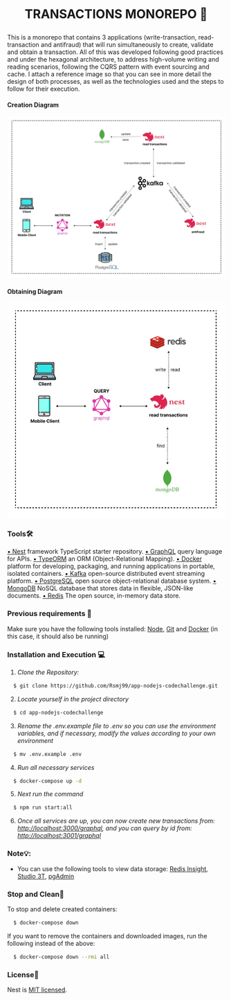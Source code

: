 # <p align="center"> TRANSACTIONS MONOREPO 🏦</p>

<p align="center">
</p>

This is a monorepo that contains 3 applications (write-transaction, read-transaction and antifraud) that will run simultaneously to create, validate and obtain a transaction. All of this was developed following good practices and under the hexagonal architecture, to address high-volume writing and reading scenarios, following the CQRS pattern with event sourcing and cache. I attach a reference image so that you can see in more detail the design of both processes, as well as the technologies used and the steps to follow for their execution.

#### Creation Diagram
![Writing flow design](assets/WritingDiagram.jpg)

#### Obtaining Diagram
![Reading flow design](assets/ReadingDiagram.jpg)

### Tools🛠

[▪️ Nest](https://github.com/nestjs/nest) framework TypeScript starter repository.
[▪️ GraphQL](https://graphql.org/) query language for APIs.
[▪️ TypeORM](https://typeorm.io/) an ORM (Object-Relational Mapping).
[▪️ Docker](https://www.docker.com/) platform for developing, packaging, and running applications in portable, isolated containers.
[▪️ Kafka](https://kafka.apache.org/) open-source distributed event streaming platform.
[▪️ PostgreSQL](https://www.postgresql.org/) open source object-relational database system.
[▪️ MongoDB](https://www.mongodb.com/) NoSQL database that stores data in flexible, JSON-like documents.
[▪️ Redis](https://redis.io/) The open source, in-memory data store.

### Previous requirements 👀

Make sure you have the following tools installed: [Node](https://nodejs.org/es/download), [Git](https://git-scm.com/downloads) and [Docker](https://www.docker.com/products/docker-desktop/) (in this case, it should also be running)

### Installation and Execution 💻

1. *Clone the Repository:*

  ```bash
    $ git clone https://github.com/Rsmj99/app-nodejs-codechallenge.git
  ```

2. *Locate yourself in the project directory*

  ```bash
    $ cd app-nodejs-codechallenge
  ```

3. *Rename the .env.example file to .env so you can use the environment variables, and if necessary, modify the values according to your own environment*

  ```bash
    $ mv .env.example .env
  ```

4. *Run all necessary services*

  ```bash
    $ docker-compose up -d
  ```

5. *Next run the command*

  ```bash
    $ npm run start:all
  ```

6. *Once all services are up, you can now create new transactions from: <http://localhost:3000/graphql>, and you can query by id from: <http://localhost:3001/graphql>*

### Note💡:
- You can use the following tools to view data storage: [Redis Insight](https://redis.com/redis-enterprise/redis-insight/), [Studio 3T](https://robomongo.org/), [pgAdmin](https://www.pgadmin.org/download/)

### Stop and Clean🧹

To stop and delete created containers:

  ```bash
    $ docker-compose down
  ```

If you want to remove the containers and downloaded images, run the following instead of the above:

```bash
  $ docker-compose down --rmi all
```

### License📄

Nest is [MIT licensed](LICENSE).
